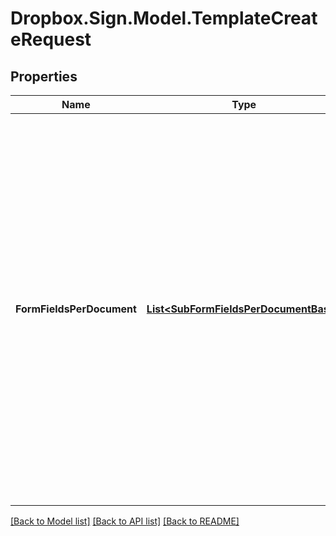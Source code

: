 # Dropbox.Sign.Model.TemplateCreateRequest

## Properties

Name | Type | Description | Notes
------------ | ------------- | ------------- | -------------
**FormFieldsPerDocument** | [**List&lt;SubFormFieldsPerDocumentBase&gt;**](SubFormFieldsPerDocumentBase.md) |  The fields that should appear on the document, expressed as an array of objects. (For more details you can read about it here: [Using Form Fields per Document](/docs/openapi/form-fields-per-document).)<br><br>**NOTE:** Fields like **text**, **dropdown**, **checkbox**, **radio**, and **hyperlink** have additional required and optional parameters. Check out the list of [additional parameters](/api/reference/constants/#form-fields-per-document) for these field types.<br><br>* Text Field use `SubFormFieldsPerDocumentText`<br>* Dropdown Field use `SubFormFieldsPerDocumentDropdown`<br>* Hyperlink Field use `SubFormFieldsPerDocumentHyperlink`<br>* Checkbox Field use `SubFormFieldsPerDocumentCheckbox`<br>* Radio Field use `SubFormFieldsPerDocumentRadio`<br>* Signature Field use `SubFormFieldsPerDocumentSignature`<br>* Date Signed Field use `SubFormFieldsPerDocumentDateSigned`<br>* Initials Field use `SubFormFieldsPerDocumentInitials`<br>* Text Merge Field use `SubFormFieldsPerDocumentTextMerge`<br>* Checkbox Merge Field use `SubFormFieldsPerDocumentCheckboxMerge`  | **SignerRoles** | [**List&lt;SubTemplateRole&gt;**](SubTemplateRole.md) |  An array of the designated signer roles that must be specified when sending a SignatureRequest using this Template.  | **Files** | **List&lt;System.IO.Stream&gt;** |  Use `files[]` to indicate the uploaded file(s) to send for signature.<br><br>This endpoint requires either **files** or **file_urls[]**, but not both.  | [optional] **FileUrls** | **List&lt;string&gt;** |  Use `file_urls[]` to have Dropbox Sign download the file(s) to send for signature.<br><br>This endpoint requires either **files** or **file_urls[]**, but not both.  | [optional] **AllowReassign** | **bool** |  Allows signers to reassign their signature requests to other signers if set to `true`. Defaults to `false`.<br><br>**NOTE:** Only available for Premium plan and higher.  | [optional] [default to false]**Attachments** | [**List&lt;SubAttachment&gt;**](SubAttachment.md) |  A list describing the attachments  | [optional] **CcRoles** | **List&lt;string&gt;** |  The CC roles that must be assigned when using the template to send a signature request  | [optional] **ClientId** | **string** |  Client id of the app you&#39;re using to create this draft. Used to apply the branding and callback url defined for the app.  | [optional] **FieldOptions** | [**SubFieldOptions**](SubFieldOptions.md) |    | [optional] **FormFieldGroups** | [**List&lt;SubFormFieldGroup&gt;**](SubFormFieldGroup.md) |  Group information for fields defined in `form_fields_per_document`. String-indexed JSON array with `group_label` and `requirement` keys. `form_fields_per_document` must contain fields referencing a group defined in `form_field_groups`.  | [optional] **FormFieldRules** | [**List&lt;SubFormFieldRule&gt;**](SubFormFieldRule.md) |  Conditional Logic rules for fields defined in `form_fields_per_document`.  | [optional] **MergeFields** | [**List&lt;SubMergeField&gt;**](SubMergeField.md) |  Add merge fields to the template. Merge fields are placed by the user creating the template and used to pre-fill data by passing values into signature requests with the `custom_fields` parameter. If the signature request using that template *does not* pass a value into a merge field, then an empty field remains in the document.  | [optional] **Message** | **string** |  The default template email message.  | [optional] **Metadata** | **Dictionary&lt;string, Object&gt;** |  Key-value data that should be attached to the signature request. This metadata is included in all API responses and events involving the signature request. For example, use the metadata field to store a signer&#39;s order number for look up when receiving events for the signature request.<br><br>Each request can include up to 10 metadata keys (or 50 nested metadata keys), with key names up to 40 characters long and values up to 1000 characters long.  | [optional] **Subject** | **string** |  The template title (alias).  | [optional] **TestMode** | **bool** |  Whether this is a test, the signature request created from this draft will not be legally binding if set to `true`. Defaults to `false`.  | [optional] [default to false]**Title** | **string** |  The title you want to assign to the SignatureRequest.  | [optional] **UsePreexistingFields** | **bool** |  Enable the detection of predefined PDF fields by setting the `use_preexisting_fields` to `true` (defaults to disabled, or `false`).  | [optional] [default to false]**SignerExperience** | [**SubSignerExperience**](SubSignerExperience.md) |    | [optional] 

[[Back to Model list]](../README.md#documentation-for-models) [[Back to API list]](../README.md#documentation-for-api-endpoints) [[Back to README]](../README.md)

